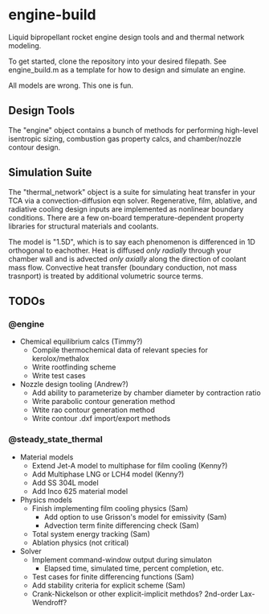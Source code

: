 # engine-build
Liquid bipropellant rocket engine design tools and and thermal network modeling.

To get started, clone the repository into your desired filepath. See engine_build.m as a template for how to design and simulate an engine.

All models are wrong. This one is fun. 

## Design Tools
The "engine" object contains a bunch of methods for performing high-level isentropic sizing, combustion gas property calcs, and chamber/nozzle contour design.

## Simulation Suite
The "thermal_network" object is a suite for simulating heat transfer in your TCA via a convection-diffusion eqn solver. Regenerative, film, ablative, and radiative cooling design inputs are implemented as nonlinear boundary conditions. There are a few on-board temperature-dependent property libraries for structural materials and coolants.

The model is "1.5D", which is to say each phenomenon is differenced in 1D orthogonal to eachother. Heat is diffused *only radially* through your chamber wall and is advected *only axially* along the direction of coolant mass flow. Convective heat transfer (boundary conduction, not mass trasnport) is treated by additional volumetric source terms.

## TODOs

### @engine
* Chemical equilibrium calcs (Timmy?)
  * Compile thermochemical data of relevant species for kerolox/methalox
  * Write rootfinding scheme
  * Write test cases
* Nozzle design tooling (Andrew?)
  * Add ability to parameterize by chamber diameter by contraction ratio
  * Write parabolic contour generation method
  * Wtite rao contour generation method
  * Write contour .dxf import/export methods
 
### @steady_state_thermal
* Material models
  * Extend Jet-A model to multiphase for film cooling (Kenny?)
  * Add Multiphase LNG or LCH4 model (Kenny?)
  * Add SS 304L model
  * Add Inco 625 material model
* Physics models
  * Finish implementing film cooling physics (Sam)
    * Add option to use Grisson's model for emissivity (Sam)
    * Advection term finite differencing check (Sam)
  * Total system energy tracking (Sam)
  * Ablation physics (not critical)
* Solver 
  * Implement command-window output during simulaton
    * Elapsed time, simulated time, percent completion, etc.
  * Test cases for finite differencing functions (Sam)
  * Add stability criteria for explicit scheme (Sam)
  * Crank-Nickelson or other explicit-implicit methdos? 2nd-order Lax-Wendroff?




